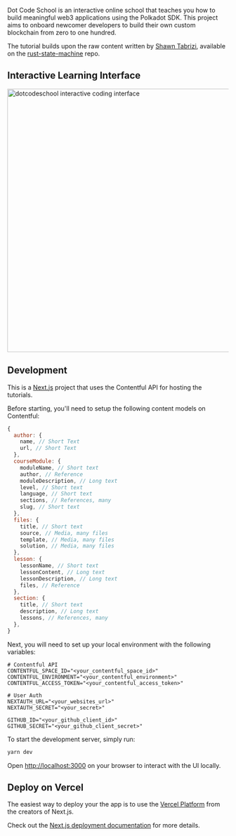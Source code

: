 Dot Code School is an interactive online school that teaches you how to build meaningful web3 applications using the Polkadot SDK. This project aims to onboard newcomer developers to build their own custom blockchain from zero to one hundred.

The tutorial builds upon the raw content written by [Shawn Tabrizi](https://github.com/shawntabrizi), available on the [rust-state-machine](https://github.com/shawntabrizi/rust-state-machine) repo.

## Interactive Learning Interface

<img src="https://github.com/iammasterbrucewayne/dotcodeschool/assets/93382017/7ce6282e-ab8c-45ed-bd4f-93699806595f" alt="dotcodeschool interactive coding interface" width="600px" />

## Development

This is a [Next.js](https://nextjs.org/) project that uses the Contentful API for hosting the tutorials.

Before starting, you'll need to setup the following content models on Contentful:

```js
{
  author: {
    name, // Short Text
    url, // Short Text
  },
  courseModule: {
    moduleName, // Short text
    author, // Reference
    moduleDescription, // Long text
    level, // Short text
    language, // Short text
    sections, // References, many
    slug, // Short text
  },
  files: {
    title, // Short text
    source, // Media, many files
    template, // Media, many files
    solution, // Media, many files
  },
  lesson: {
    lessonName, // Short text
    lessonContent, // Long text
    lessonDescription, // Long text
    files, // Reference
  },
  section: {
    title, // Short text
    description, // Long text
    lessons, // References, many
  },
}
```

Next, you will need to set up your local environment with the following variables:

```env
# Contentful API
CONTENTFUL_SPACE_ID="<your_contentful_space_id>"
CONTENTFUL_ENVIRONMENT="<your_contentful_environment>"
CONTENTFUL_ACCESS_TOKEN="<your_contentful_access_token>"

# User Auth
NEXTAUTH_URL="<your_websites_url>"
NEXTAUTH_SECRET="<your_secret>"

GITHUB_ID="<your_github_client_id>"
GITHUB_SECRET="<your_github_client_secret>"
```

To start the development server, simply run:

```bash
yarn dev
```

Open [http://localhost:3000](http://localhost:3000) on your browser to interact with the UI locally.


## Deploy on Vercel

The easiest way to deploy your the app is to use the [Vercel Platform](https://vercel.com/new?utm_medium=default-template&filter=next.js&utm_source=create-next-app&utm_campaign=create-next-app-readme) from the creators of Next.js.

Check out the [Next.js deployment documentation](https://nextjs.org/docs/deployment) for more details.
